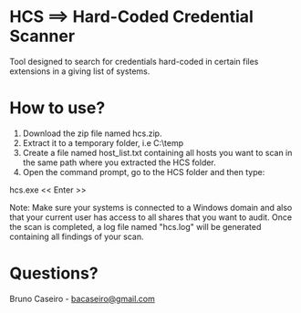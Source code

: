 # HCS  ==>  Hard-Coded  Credential  Scanner
Tool designed to search for credentials hard-coded in certain files extensions in a giving list of systems.


# How to use?
1) Download the zip file named hcs.zip.
2) Extract it to a temporary folder, i.e C:\temp
3) Create a file named host_list.txt containing all hosts you want to scan in the same path where you extracted the HCS folder.
4) Open the command prompt, go to the HCS folder and then type: 

hcs.exe << Enter >>


Note: Make sure your systems is connected to a Windows domain and also that your current user has access to all shares that you want to audit. Once the scan is completed, a log file named "hcs.log" will be generated containing all findings of your scan.


# Questions?
Bruno Caseiro - bacaseiro@gmail.com

